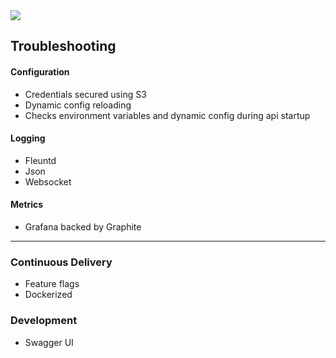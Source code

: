 <img src="https://github.com/scott-seo/api/images/api-spec.png">

## Troubleshooting

#### Configuration
  * Credentials secured using S3
  * Dynamic config reloading
  * Checks environment variables and dynamic config during api startup

#### Logging
  * Fleuntd
  * Json
  * Websocket

#### Metrics
  * Grafana backed by Graphite

---

### Continuous Delivery
  * Feature flags
  * Dockerized

### Development
- Swagger UI





